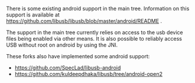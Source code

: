 There is some existing android support in the main tree.  Information on this support is available at https://github.com/libusb/libusb/blob/master/android/README .

The support in the main tree currently relies on access to the usb device files being enabled via other means.  It is also possible to reliably access USB without root on android by using the JNI.

These forks also have implemented some android support:

- https://github.com/SpecLad/libusb-android
- https://github.com/kuldeepdhaka/libusb/tree/android-open2